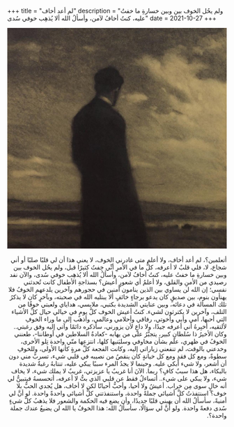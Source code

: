 +++
title = "لم أعد أخاف"
description = "ولم يحُل الخوف بين وبين خسارةِ ما خفتُ عليه، كنتُ أخافُ لآمن، وأسألُ الله ألا يُذهِب خوفي سُدى"
date = 2021-10-27
+++


<div dir="rtl">

![🤩](fear.jpg_large)


أتعلمين؟، لم أعد أخاف، ولا أعلم متى غادرني الخوف، لا يعني هذا أن لي قلبًا صلبًا أو أني شجاع، لا، فلي قلبٌ لا أعرفه، كلُّ ما في الأمرِ أنِّي خِفتُ كثيرًا قبل، ولم يحُل الخوف بين وبين خسارةِ ما خفتُ عليه، كنتُ أخافُ لآمن، وأسألُ الله ألا يُذهِب خوفي سُدى، والآن نفد رصيدي من الأمنِ والقلق، ولا أعلمُ أي شعورٍ أعيش؟
بسذاجةِ الأطفال كانت تُحدثني نفسي؛ إن الله لن يساوي بين الذين ينامون آمنين في حجورهم وآخرين يلدعهم الخوفُ فلا يهنأون بنوم، بين صديقٍ كان يدعو برجاءٍ خائفٍ ألا يبتليه الله في صحبته، وبآخرٍ كان لا يذكرُ تلك المسألة في دعائه، وبين عنايتي الشديدة بكتبي، ملابسي، هداياي ولعبتي خوفًا من التلف، وآخرين لا يكترثون لشيء. 
كنتُ أعيش الخوف كلَّ يومٍ في خيالي حيال كلِّ الأشياء التي أحبها، أمي وأبي وأخوتي، رفاقي وأحلامي وعالمي، وأذهب إلى ما وراء الخوفِ لألتقيه، أخبِرهُ أني أعرفه جيدًا، ولا داعٍ لأن يزورني، سأذكره دائمًا وآتي إليه وفق رغبتي..
وكان الأخيرُ ذا سُلطانٍ كبير، يتجبَّرُ على من يهابه -كعادةُ السلاطين في أوطاننا-، طعنني الخوفُ في ظهري، علم بشأن مخاوفي وسلبَنيها كلها، انتزعها منّي واحدة تِلو الأخرى، وخدعني بالوقت، لم تنفعني زياراتي إليه، وكانت الفجعة كلَّ مرةٍ كأنها الأولى، وللخوفِ سطوةٌ، ومع كل فقدٍ ومع كل خيانةٍ كان ينقصُ من نصيبه في قلبي شيء، تسربَّ مني دون أن أشعر، ولا شيء أبكي عليه. وحينما لا يجدُ المرء سببًا يبكي عليه، تنتابهُ رغبةٌ شديدة بالبكاء، هل هذا سببٌ كافٍ؟ ربما.
الآنَ أنا غريبٌ يا عزيزتي، غريبٌ لا يملك شيء، لا يخاف شيء، ولا يبكي على شيء..
أتساءلُ فقط عن قلبي الذي بتُّ لا أعرفه، أتحسسهُ فيتبينُّ لي أنه خالٍ سوى مِن خراب. أعيشُ ولا أحيا، وأحبُّ أحيانًا لكن لا أخاف، هل يُجدي الحبُّ بلا خوف؟
اسنتفذتُ كلَّ أشيائي جملةً واحدة، 
واستنفذتني كلُّ أشيائي واحدةً واحدة.
لو أنَّ لي أمنيةً، سأسألُ الله أن يهبني قلبًا جديدًا، وأن يضع فيه الحكمة والشعور فلا يذهبُ كلَّ شيءٍ سُدى دفعةً واحدة.
ولو أنَّ لي سؤالًا، سأسألُ الله: هذا الخوفُ يا الله لن يضيعُ عندك جملة واحدة؟.

</div>